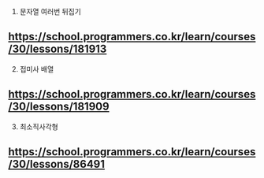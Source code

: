 
1. 문자열 여러번 뒤집기
## https://school.programmers.co.kr/learn/courses/30/lessons/181913

2. 접미사 배열
## https://school.programmers.co.kr/learn/courses/30/lessons/181909

3. 최소직사각형
## https://school.programmers.co.kr/learn/courses/30/lessons/86491


